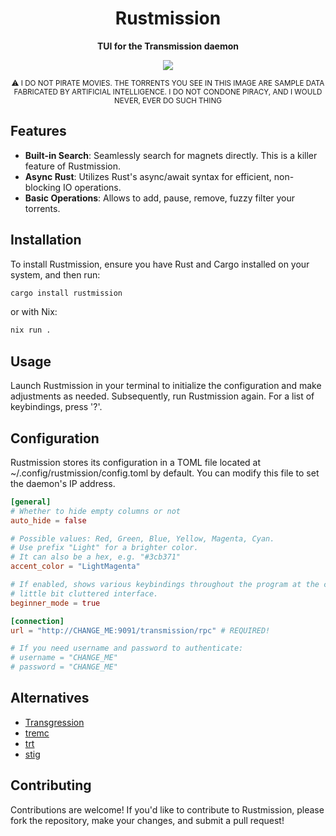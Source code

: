 <div align="center">
    <h1><strong>Rustmission</strong></h1>
    <p>
	    <strong>TUI for the Transmission daemon</strong>
    </p>
    <img src="https://codeberg.org/micielski/rustmission/raw/branch/main/imgs/preview.png" />
    <p>
        <small>⚠️ I DO NOT PIRATE MOVIES. THE TORRENTS YOU SEE IN THIS IMAGE ARE SAMPLE DATA FABRICATED BY ARTIFICIAL INTELLIGENCE. I DO NOT CONDONE PIRACY, AND I WOULD NEVER, EVER DO SUCH THING</small>
    </p>
</div>

## Features

- **Built-in Search**: Seamlessly search for magnets directly. This is a killer feature of Rustmission.
- **Async Rust**: Utilizes Rust's async/await syntax for efficient, non-blocking IO operations.
- **Basic Operations**: Allows to add, pause, remove, fuzzy filter your torrents.

## Installation

To install Rustmission, ensure you have Rust and Cargo installed on your system, and then run:

```bash
cargo install rustmission
```

or with Nix:

```bash
nix run .
```

## Usage

Launch Rustmission in your terminal to initialize the configuration and make adjustments as needed. Subsequently, run Rustmission again. For a list of keybindings, press '?'.

## Configuration

Rustmission stores its configuration in a TOML file located at ~/.config/rustmission/config.toml by default. You can modify this file to
set the daemon's IP address.

```toml
[general]
# Whether to hide empty columns or not
auto_hide = false

# Possible values: Red, Green, Blue, Yellow, Magenta, Cyan.
# Use prefix "Light" for a brighter color.
# It can also be a hex, e.g. "#3cb371"
accent_color = "LightMagenta"

# If enabled, shows various keybindings throughout the program at the cost of a
# little bit cluttered interface.
beginner_mode = true

[connection]
url = "http://CHANGE_ME:9091/transmission/rpc" # REQUIRED!

# If you need username and password to authenticate:
# username = "CHANGE_ME"
# password = "CHANGE_ME"
```

## Alternatives
- [Transgression](https://github.com/PanAeon/transg-tui)
- [tremc](https://github.com/tremc/tremc)
- [trt](https://github.com/murtaza-u/transmission-remote-tui)
- [stig](https://github.com/rndusr/stig)

## Contributing

Contributions are welcome! If you'd like to contribute to Rustmission, please fork the repository, make your changes, and submit a pull request!
